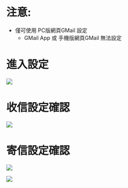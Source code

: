 # 注意:
- 僅可使用 PC版網頁GMail 設定
    - GMail App 或 手機版網頁GMail 無法設定

# 進入設定
![](https://in.ncu.edu.tw/center31/GMail_config_check/GMail_config_check01.png)
# 收信設定確認
![](https://in.ncu.edu.tw/center31/GMail_config_check/GMail_config_check02.png)
# 寄信設定確認
![](https://in.ncu.edu.tw/center31/GMail_config_check/GMail_config_check03.png)

![](https://in.ncu.edu.tw/center31/GMail_config_check/GMail_config_check04.png)
